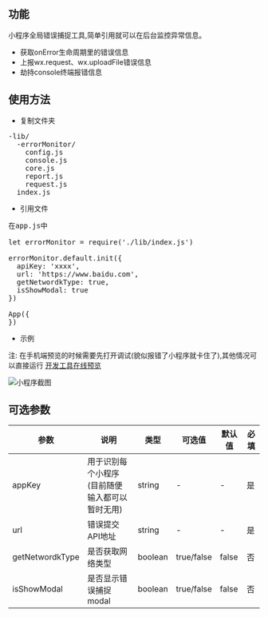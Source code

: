 
## 功能
小程序全局错误捕捉工具,简单引用就可以在后台监控异常信息。

* 获取onError生命周期里的错误信息
* 上报wx.request、wx.uploadFile错误信息
* 劫持console终端报错信息


## 使用方法
* 复制文件夹
<pre>
-lib/
  -errorMonitor/
    config.js
    console.js
    core.js
    report.js
    request.js
  index.js
</pre>

* 引用文件
<pre>
在app.js中

let errorMonitor = require('./lib/index.js')

errorMonitor.default.init({
  apiKey: 'xxxx',
  url: 'https://www.baidu.com',
  getNetwordkType: true,
  isShowModal: true
})

App({
})
</pre>

* 示例

注: 在手机端预览的时候需要先打开调试(貌似报错了小程序就卡住了),其他情况可以直接运行
<a href="https://developers.weixin.qq.com/s/jmnNqlmg7g6R" target="_blank" rel="noopener">开发工具在线预览</a>

![小程序截图](https://www.jwdai.com.cn/images/screenShot2.png)

## 可选参数

| 参数    | 说明   | 类型   | 可选值  | 默认值| 必填   |
| ------ | ------ | ------ | ------ | ------| ------|
| appKey | 用于识别每个小程序(目前随便输入都可以暂时无用) | string | - | - | 是 |
| url    | 错误提交API地址    | string | - | - | 是 |
| getNetwordkType | 是否获取网络类型 | boolean | true/false | false | 否 |
| isShowModal | 是否显示错误捕捉modal | boolean | true/false | false | 否 |



